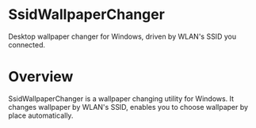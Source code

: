 # SsidWallpaperChanger
Desktop wallpaper changer for Windows, driven by WLAN's SSID you connected.

# Overview
SsidWallpaperChanger is a wallpaper changing utility for Windows.
It changes wallpaper by WLAN's SSID, enables you to choose wallpaper by place automatically.
